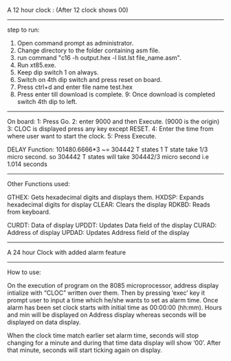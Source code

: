 A 12 hour clock :
(After 12 clock shows 00)

-------------------------------------------------------------------------------
step to run:
1. Open command prompt as administrator.
2. Change directory to the folder containing asm file.
3. run command "c16 -h output.hex -l list.lst file_name.asm".
4. Run xt85.exe.
5. Keep dip switch 1 on always.
6. Switch on 4th dip switch and press reset on board.
7. Press ctrl+d and enter file name test.hex
8. Press enter till download is complete.
9: Once download is completed switch 4th dip to left.
-------------------------------------------------------------------------------

On board:
1: Press Go.
2: enter 9000 and then Execute. (9000 is the origin)
3: CLOC is displayed press any key except RESET.
4: Enter the time from where user want to start the clock.
5: Press Execute.

DELAY Function:
        101480.6666*3 ~= 304442 T states
        1 T state take 1/3 micro second.
        so 304442 T states will take 304442/3 micro second i.e 1.014 seconds 
        
-------------------------------------------------------------------------------
Other Functions used:

GTHEX: Gets hexadecimal digits and displays them.
HXDSP: Expands hexadecimal digits for display
CLEAR: Clears the display
RDKBD: Reads from keyboard.

CURDT: Data of display
UPDDT: Updates Data field of the display
CURAD: Address of display
UPDAD: Updates Address field of the display

-------------------------------------------------------------------------------

A 24 hour Clock with added alarm feature 
*********************************************** 
How to use: 

On the execution of program on the 8085 microprocessor, address display intialize with “CLOC” written over them. Then by pressing ‘exec’ key it prompt user to input a time which he/she wants to set as alarm time.  Once alarm has been set clock starts with initial time as 00:00:00 (hh:mm). Hours and min will be displayed on Address display whereas seconds will be displayed on data display. 

When the clock time match earlier set alarm time, seconds will stop changing for a minute and during that time data display will show ‘00’.  After that minute, seconds will start ticking again on display. 
